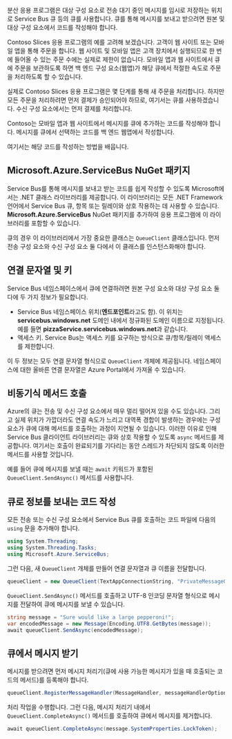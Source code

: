분산 응용 프로그램은 대상 구성 요소로 전송 대기 중인 메시지를 임시로 저장하는 위치로 Service Bus 큐 등의 큐를 사용합니다. 큐를 통해 메시지를 보내고 받으려면 원본 및 대상 구성 요소에서 코드를 작성해야 합니다.

Contoso Slices 응용 프로그램의 예를 고려해 보겠습니다. 고객이 웹 사이트 또는 모바일 앱을 통해 주문을 합니다. 웹 사이트 및 모바일 앱은 고객 장치에서 실행되므로 한 번에 들어올 수 있는 주문 수에는 실제로 제한이 없습니다. 모바일 앱과 웹 사이트에서 큐에 주문을 보관하도록 하면 백 엔드 구성 요소(웹앱)가 해당 큐에서 적절한 속도로 주문을 처리하도록 할 수 있습니다.

실제로 Contoso Slices 응용 프로그램은 몇 단계를 통해 새 주문을 처리합니다. 하지만 모든 주문을 처리하려면 먼저 결제가 승인되어야 하므로, 여기서는 큐를 사용하겠습니다. 수신 구성 요소에서는 먼저 결제를 처리합니다.

Contoso는 모바일 앱과 웹 사이트에서 메시지를 큐에 추가하는 코드를 작성해야 합니다. 메시지를 큐에서 선택하는 코드를 백 엔드 웹앱에서 작성합니다.

여기서는 해당 코드를 작성하는 방법을 배웁니다.

## <a name="the-microsoftazureservicebus-nuget-package"></a>Microsoft.Azure.ServiceBus NuGet 패키지

Service Bus를 통해 메시지를 보내고 받는 코드를 쉽게 작성할 수 있도록 Microsoft에서는 .NET 클래스 라이브러리를 제공합니다. 이 라이브러리는 모든 .NET Framework 언어에서 Service Bus 큐, 항목 또는 릴레이와 상호 작용하는 데 사용할 수 있습니다. **Microsoft.Azure.ServiceBus** NuGet 패키지를 추가하여 응용 프로그램에 이 라이브러리를 포함할 수 있습니다.

큐의 경우 이 라이브러리에서 가장 중요한 클래스는 `QueueClient` 클래스입니다. 먼저 전송 구성 요소와 수신 구성 요소 둘 다에서 이 클래스를 인스턴스화해야 합니다.

## <a name="connection-strings-and-keys"></a>연결 문자열 및 키

Service Bus 네임스페이스에서 큐에 연결하려면 원본 구성 요소와 대상 구성 요소 둘 다에 두 가지 정보가 필요합니다.

- Service Bus 네임스페이스 위치(**엔드포인트**라고도 함). 이 위치는 **servicebus.windows.net** 도메인 내에서 정규화된 도메인 이름으로 지정됩니다. 예를 들면 **pizzaService.servicebus.windows.net**과 같습니다.
- 액세스 키. Service Bus는 액세스 키를 요구하는 방식으로 큐/항목/릴레이 액세스를 제한합니다.

이 두 정보는 모두 연결 문자열 형식으로 `QueueClient` 개체에 제공됩니다. 네임스페이스에 대한 올바른 연결 문자열은 Azure Portal에서 가져올 수 있습니다.

## <a name="calling-methods-asynchronously"></a>비동기식 메서드 호출

Azure의 큐는 전송 및 수신 구성 요소에서 매우 멀리 떨어져 있을 수도 있습니다. 그리고 실제 위치가 가깝더라도 연결 속도가 느리고 대역폭 경합이 발생하는 경우에는 구성 요소가 큐에 대해 메서드를 호출하는 과정이 지연될 수 있습니다. 이러한 이유로 인해 Service Bus 클라이언트 라이브러리는 큐와 상호 작용할 수 있도록 `async` 메서드를 제공합니다. 여기서는 호출이 완료되기를 기다리는 동안 스레드가 차단되지 않도록 이러한 메서드를 사용할 것입니다.

예를 들어 큐에 메시지를 보낼 때는 `await` 키워드가 포함된 `QueueClient.SendAsync()` 메서드를 사용합니다.

## <a name="write-code-that-sends-to-queues"></a>큐로 정보를 보내는 코드 작성

모든 전송 또는 수신 구성 요소에서 Service Bus 큐를 호출하는 코드 파일에 다음의 `using` 문을 추가해야 합니다.

```C#
using System.Threading;
using System.Threading.Tasks;
using Microsoft.Azure.ServiceBus;
```

그런 다음, 새 `QueueClient` 개체를 만들어 연결 문자열과 큐 이름을 전달합니다.

```C#
queueClient = new QueueClient(TextAppConnectionString, "PrivateMessageQueue");
```

`QueueClient.SendAsync()` 메서드를 호출하고 UTF-8 인코딩 문자열 형식으로 메시지를 전달하여 큐에 메시지를 보낼 수 있습니다.

```C#
string message = "Sure would like a large pepperoni!";
var encodedMessage = new Message(Encoding.UTF8.GetBytes(message));
await queueClient.SendAsync(encodedMessage);
```

## <a name="receive-messages-from-queue"></a>큐에서 메시지 받기

메시지를 받으려면 먼저 메시지 처리기(큐에 사용 가능한 메시지가 있을 때 호출되는 코드의 메서드)를 등록해야 합니다.

```C#
queueClient.RegisterMessageHandler(MessageHandler, messageHandlerOptions);
```

처리 작업을 수행합니다. 그런 다음, 메시지 처리기 내에서 `QueueClient.CompleteAsync()` 메서드를 호출하여 큐에서 메시지를 제거합니다.

```C#
await queueClient.CompleteAsync(message.SystemProperties.LockToken);
```